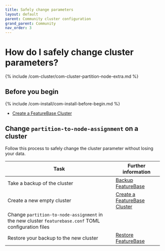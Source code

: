 ```yaml
---
title: Safely change parameters
layout: default
parent: Community cluster configuration
grand_parent: Community
nav_order: 3
---
```


# How do I safely change cluster parameters?

{% include /com-cluster/com-cluster-partition-node-extra.md %}

## Before you begin

{% include /com-install/com-install-before-begin.md %}
* [Create a FeatureBase Cluster](/docs/community/com-cluster/com-cluster-setup)

## Change `partition-to-node-assignment` on a cluster

Follow this process to safely change the cluster parameter without losing your data.

| Task | Further information |
|---|---|
| Take a backup of the cluster | [Backup FeatureBase](/docs/community/com-backup/com-config-backup) |
| Create a new empty cluster | [Create a FeatureBase Cluster](/docs/community/com-cluster/com-cluster-setup) |
| Change `partition-to-node-assignment` in the new cluster `featurebase.conf` TOML configuration files |  |
| Restore your backup to the new cluster | [Restore FeatureBase](/docs/community/com-backup/com-config-restore) |
